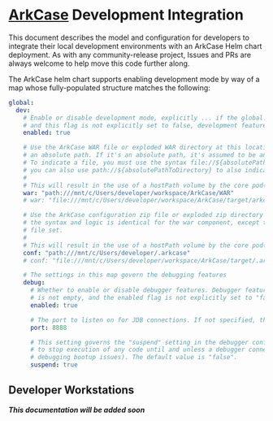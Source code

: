 
# [ArkCase](https://www.arkcase.com/) Development Integration

This document describes the model and configuration for developers to integrate their local development environments with an ArkCase Helm chart deployment. As with any community-release project, Issues and PRs are always welcome to help move this code further along.

The ArkCase helm chart supports enabling development mode by way of a map whose fully-populated structure matches the following:

```yaml
global:
  dev:
    # Enable or disable development mode, explicitly ... if the global.dev map is not empty,
    # and this flag is not explicitly set to false, development features will be enabled.
    enabled: true

    # Use the ArkCase WAR file or exploded WAR directory at this location for execution. It must be
    # an absolute path. If it's an absolute path, it's assumed to be an "exploded WAR" directory.
    # To indicate a file, you must use the syntax file://${absolutePathToFile}. If you want to be specific,
    # you can also use path://${absolutePathToDirectory} to also indicate an exploded WAR directory.
    #
    # This will result in the use of a hostPath volume by the core pod(s)
    war: "path:///mnt/c/Users/developer/workspace/ArkCase/WAR"
    # war: "file:///mnt/c/Users/developer/workspace/ArkCase/target/arkcase-webapp.war"

    # Use the ArkCase configuration zip file or exploded zip directory at this location for execution.
    # the syntax and logic is identical for the war component, except this is for the .arkcase configuration
    # file set.
    #
    # This will result in the use of a hostPath volume by the core pod(s)
    conf: "path:///mnt/c/Users/developer/.arkcase"
    # conf: "file:///mnt/c/Users/developer/workspace/ArkCase/target/.arkcase.zip"

    # The settings in this map govern the debugging features
    debug:
      # Whether to enable or disable debugger features. Debugger features will be enabled if the debug map
      # is not empty, and the enabled flag is not explicitly set to "false"
      enabled: true

      # The port to listen on for JDB connections. If not specified, the default of 8888 is used.
      port: 8888

      # This setting governs the "suspend" setting in the debugger configuration for the JVM, and is useful
      # to stop execution of any code until and unless a debugger connects to the instance (i.e. for
      # debugging bootup issues). The default value is "false".
      suspend: true
```

## Developer Workstations

***This documentation will be added soon***
